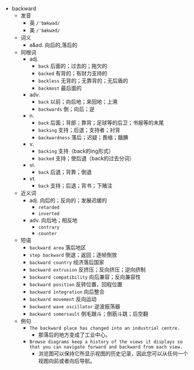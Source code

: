 - backward
  - 发音
    - 英 `/'bækwəd/`
    - 美 `/'bækwɚd/`
  - 词义
    - a&ad. 向后的,落后的
  - 同根词
    - adj.
      - `back` 后面的；过去的；拖欠的
      - `backed` 有背的；有财力支持的
      - `backless` 无背的；无靠背的；无后盾的
      - `backmost` 最后面的
    - adv.
      - `back` 以前；向后地；来回地；上溯
      - `backwards` 倒；向后；逆
    - n.
      - `back` 后面；背部；靠背；足球等的后卫；书报等的末尾
      - `backing` 支持；后退；支持者；衬背
      - `backwardness` 落后；迟疑；畏缩；腼腆
    - v.
      - `backing` 支持（back的ing形式）
      - `backed` 支持；使后退（back的过去分词）
    - vi.
      - `back` 后退；背靠；倒退
    - vt.
      - `back` 支持；后退；背书；下赌注
  - 近义词
    - adj. 向后的；反向的；发展迟缓的
      - `retarded`
      - `inverted`
    - adv. 向后地；相反地
      - `contrary`
      - `counter`
  - 短语
    - `backward area` 落后地区 
    - `step backward` 倒退；返回；逐帧倒放 
    - `backward country` 经济落后国家 
    - `backward extrusion` 反挤压；反向挤压；逆向挤制 
    - `backward compatibility` 向后兼容；反向兼容性 
    - `backward position` 反转位置，回程位置 
    - `backward integration` 向后整合 
    - `backward movement` 反向运动 
    - `backward wave oscillator` 逆波振荡器 
    - `backward somersault` 倒毛跟斗；倒筋斗跳；后空翻 
  - 例句
    - `The backward place has changed into an industrial centre.`
      - 那落后的地方变成了工业中心。
    - `Browse diagrams keep a history of the views it displays so that you can navigate forward and backward from each view.`
      - 浏览图可以保持它所显示视图的历史记录，因此您可以从任何一个视图向前或者向后导航。

